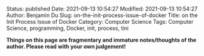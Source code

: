 Status: published
Date: 2021-09-13 10:54:27
Modified: 2021-09-13 10:54:27
Author: Benjamin Du
Slug: on-the-init-process-issue-of-docker
Title: on the Init Process Issue of Docker
Category: Computer Science
Tags: Computer Science, programming, Docker, init, process, tini

**Things on this page are fragmentary and immature notes/thoughts of the author. Please read with your own judgement!**
